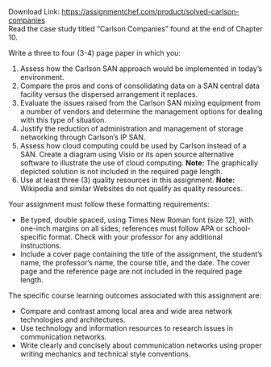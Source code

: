 Download Link: https://assignmentchef.com/product/solved-carlson-companies
<br>
Read the case study titled “Carlson Companies” found at the end of Chapter 10.

Write a three to four (3-4) page paper in which you:

<ol start="1" type="1">

 <li>Assess how the Carlson SAN approach would be implemented in today’s environment.</li>

 <li>Compare the pros and cons of consolidating data on a SAN central data facility versus the dispersed arrangement it replaces.</li>

 <li>Evaluate the issues raised from the Carlson SAN mixing equipment from a number of vendors and determine the management options for dealing with this type of situation.</li>

 <li>Justify the reduction of administration and management of storage networking through Carlson’s IP SAN.</li>

 <li>Assess how cloud computing could be used by Carlson instead of a SAN. Create a diagram using Visio or its open source alternative software to illustrate the use of cloud computing. <strong>Note:</strong> The graphically depicted solution is not included in the required page length.</li>

 <li>Use at least three (3) quality resources in this assignment. <strong>Note:</strong> Wikipedia and similar Websites do not qualify as quality resources.</li>

</ol>

Your assignment must follow these formatting requirements:

<ul type="disc">

 <li>Be typed, double spaced, using Times New Roman font (size 12), with one-inch margins on all sides; references must follow APA or school-specific format. Check with your professor for any additional instructions.</li>

 <li>Include a cover page containing the title of the assignment, the student’s name, the professor’s name, the course title, and the date. The cover page and the reference page are not included in the required page length.</li>

</ul>

The specific course learning outcomes associated with this assignment are:

<ul type="disc">

 <li>Compare and contrast among local area and wide area network technologies and architectures.</li>

 <li>Use technology and information resources to research issues in communication networks.</li>

 <li>Write clearly and concisely about communication networks using proper writing mechanics and technical style conventions.</li>

</ul>